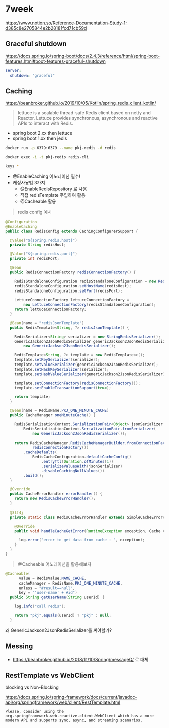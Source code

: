 # 7week

https://www.notion.so/Reference-Documentation-Study-1-d385c8e2705844e2b28181fcd71cb59d

## Graceful shutdown
https://docs.spring.io/spring-boot/docs/2.4.3/reference/html/spring-boot-features.html#boot-features-graceful-shutdown

```yaml
server:
  shutdown: "graceful"
``` 


## Caching

https://beanbroker.github.io/2019/10/05/Kotlin/spring_redis_client_kotlin/

> lettuce is a scalable thread-safe Redis client based on netty and Reactor. Lettuce provides synchronous, asynchronous and reactive APIs to interact with Redis.

- spring boot 2.xx then lettuce
- spring boot 1.xx then jedis


```bash
docker run -p 6379:6379 --name pkj-redis -d redis

docker exec -i -t pkj-redis redis-cli

keys *
```

- @EnableCaching 어노테이션 필수!
- 캐싱사용법 3가지
    - @EnableRedisRepository 로 사용
    - 직접 redisTemplate 주입하여 활용
    - @Cacheable 활용



> redis config 예시

```java
@Configuration
@EnableCaching
public class RedisConfig extends CachingConfigurerSupport {

  @Value("${spring.redis.host}")
  private String redisHost;

  @Value("${spring.redis.port}")
  private int redisPort;

  @Bean
  public RedisConnectionFactory redisConnectionFactory() {

    RedisStandaloneConfiguration redisStandaloneConfiguration = new RedisStandaloneConfiguration();
    redisStandaloneConfiguration.setHostName(redisHost);
    redisStandaloneConfiguration.setPort(redisPort);

    LettuceConnectionFactory lettuceConnectionFactory =
        new LettuceConnectionFactory(redisStandaloneConfiguration);
    return lettuceConnectionFactory;
  }

  @Bean(name = "redisJsonTemplate")
  public RedisTemplate<String, ?> redisJsonTemplate() {

    RedisSerializer<String> serializer = new StringRedisSerializer();
    GenericJackson2JsonRedisSerializer genericJackson2JsonRedisSerializer =
        new GenericJackson2JsonRedisSerializer();

    RedisTemplate<String, ?> template = new RedisTemplate<>();
    template.setKeySerializer(serializer);
    template.setValueSerializer(genericJackson2JsonRedisSerializer);
    template.setHashKeySerializer(serializer);
    template.setHashValueSerializer(genericJackson2JsonRedisSerializer);

    template.setConnectionFactory(redisConnectionFactory());
    template.setEnableTransactionSupport(true);

    return template;
  }

  @Bean(name = RedisName.PKJ_ONE_MINUTE_CACHE)
  public CacheManager oneMinuteCache() {

    RedisSerializationContext.SerializationPair<Object> jsonSerializer =
        RedisSerializationContext.SerializationPair.fromSerializer(
            new GenericJackson2JsonRedisSerializer());

    return RedisCacheManager.RedisCacheManagerBuilder.fromConnectionFactory(
            redisConnectionFactory())
        .cacheDefaults(
            RedisCacheConfiguration.defaultCacheConfig()
                .entryTtl(Duration.ofMinutes(1))
                .serializeValuesWith(jsonSerializer)
                .disableCachingNullValues())
        .build();
  }

  @Override
  public CacheErrorHandler errorHandler() {
    return new RedisCacheErrorHandler();
  }

  @Slf4j
  private static class RedisCacheErrorHandler extends SimpleCacheErrorHandler {

    @Override
    public void handleCacheGetError(RuntimeException exception, Cache cache, Object key) {

      log.error("error to get data from cache : ", exception);
    }
  }
}
```

> @Cacheable 어노테이션을 활용해보자

```java
@Cacheable(
      value = RedisValue.NAME_CACHE,
      cacheManager = RedisName.PKJ_ONE_MINUTE_CACHE,
      unless = "#result==null",
      key = "'user-name' + #id")
  public String getUserName(String userId) {

    log.info("call redis");

    return "pkj".equals(userId) ? "pkj" : null;
  }
```

왜 GenericJackson2JsonRedisSerializer를 써야할가?

## Messing

- https://beanbroker.github.io/2018/11/10/Spring/messageQ/ 로 대체

## RestTemplate vs WebClient

blocking vs Non-Blocking

https://docs.spring.io/spring-framework/docs/current/javadoc-api/org/springframework/web/client/RestTemplate.html

```
Please, consider using the org.springframework.web.reactive.client.WebClient which has a more modern API and supports sync, async, and streaming scenarios.
```





